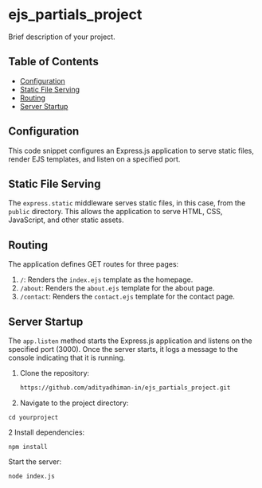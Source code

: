# ejs_partials_project

Brief description of your project.

## Table of Contents

- [Configuration](#configuration)
- [Static File Serving](#static-file-serving)
- [Routing](#routing)
- [Server Startup](#server-startup)

## Configuration

This code snippet configures an Express.js application to serve static files, render EJS templates, and listen on a specified port.

## Static File Serving

The `express.static` middleware serves static files, in this case, from the `public` directory. This allows the application to serve HTML, CSS, JavaScript, and other static assets.

## Routing

The application defines GET routes for three pages:

1. `/`: Renders the `index.ejs` template as the homepage.
2. `/about`: Renders the `about.ejs` template for the about page.
3. `/contact`: Renders the `contact.ejs` template for the contact page.

## Server Startup

The `app.listen` method starts the Express.js application and listens on the specified port (3000). Once the server starts, it logs a message to the console indicating that it is running.

1. Clone the repository:

   ```bash
   https://github.com/adityadhiman-in/ejs_partials_project.git

   ```

1. Navigate to the project directory:

`cd yourproject`

2 Install dependencies:

`npm install`

Start the server:

`node index.js`
